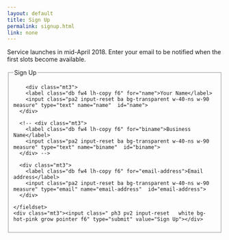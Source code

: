 ```yaml
---
layout: default
title: Sign Up 
permalink: signup.html
link: none
---
```


Service launches in mid-April 2018. Enter your email to be notified when the first slots become available. 

<article class="pa2 mt0 black-80">
  <form action="https://formspree.io/mrtunes@gmail.com" method="POST" accept-charset="utf-8">
    <fieldset id="sign_up" class="ba b--transparent ph0 mh0">
      <legend class="ph0 mh0 fw6 clip">Sign Up</legend>

        <div class="mt3">
        <label class="db fw4 lh-copy f6" for="name">Your Name</label>
        <input class="pa2 input-reset ba bg-transparent w-40-ns w-90 measure" type="text" name="name"  id="name">
      </div>

      <!-- <div class="mt3">
        <label class="db fw4 lh-copy f6" for="biname">Business Name</label>
        <input class="pa2 input-reset ba bg-transparent w-40-ns w-90 measure" type="text" name="biname"  id="biname">
      </div> -->

      <div class="mt3">
        <label class="db fw4 lh-copy f6" for="email-address">Email address</label>
        <input class="pa2 input-reset ba bg-transparent w-40-ns w-90 measure" type="email" name="email-address"  id="email-address">
      </div>
     
    </fieldset>
    <div class="mt3"><input class=" ph3 pv2 input-reset   white bg-hot-pink grow pointer f6" type="submit" value="Sign Up"></div>
  </form>
</article>


<!-- <form action="your-server-side-code" method="POST">
  <script
    src="https://checkout.stripe.com/checkout.js" class="stripe-button"
    data-key="pk_test_vAv8jfRMPAr2zJoqJ0ogJ9Ub"
    data-amount="999"
    data-name="Dimple Basic Website"
    data-description="Includes the setup of your site with three pages"
    data-image="https://stripe.com/img/documentation/checkout/marketplace.png"
    data-locale="auto">
  </script>
</form> -->



<!--
<div class="typeform-widget" data-url="https://creativeworkshop.typeform.com/to/xAZPlH" style="width: 100%; height: 500px;"></div> <script> (function() { var qs,js,q,s,d=document, gi=d.getElementById, ce=d.createElement, gt=d.getElementsByTagName, id="typef_orm", b="https://embed.typeform.com/"; if(!gi.call(d,id)) { js=ce.call(d,"script"); js.id=id; js.src=b+"embed.js"; q=gt.call(d,"script")[0]; q.parentNode.insertBefore(js,q) } })() </script> <div style="font-family: Sans-Serif;font-size: 12px;color: #999;opacity: 0.5; padding-top: 5px;"> powered by <a href="https://admin.typeform.com/signup?utm_campaign=xAZPlH&utm_source=typeform.com-10678765-Basic&utm_medium=typeform&utm_content=typeform-embedded-poweredbytypeform&utm_term=EN" style="color: #999" target="_blank">Typeform</a> </div> -->